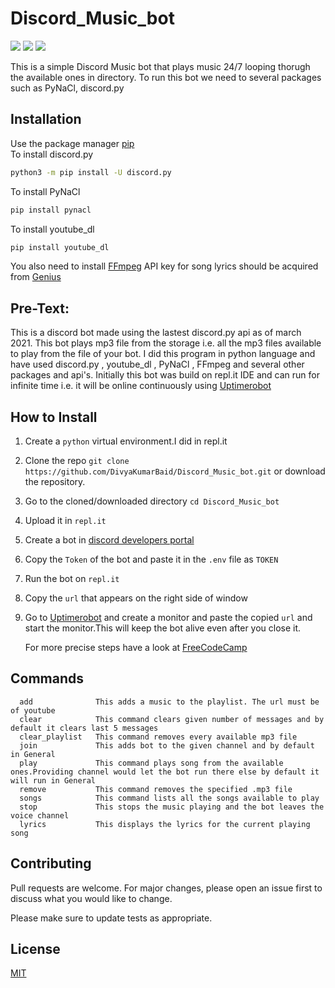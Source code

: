 # Discord_Music_bot
<p align="left">
<a href="https://github.com/DivyaKumarBaid/Discord_Music_bot/blob/main/LICENSE" alt="Lisence"><img src="https://img.shields.io/github/license/DivyaKumarBaid/Discord_Music_bot"></a> <a href="https://github.com/DivyaKumarBaid/Discord_Music_bot/issues" alt="Issues"><img src="https://img.shields.io/github/issues/DivyaKumarBaid/Discord_Music_bot"></a> <a href="https://twitter.com/DivyakumarBaid1?s=09" alt="Twiter-Follow"><img src="https://img.shields.io/twitter/url?url=https%3A%2F%2Fgithub.com%2FDivyaKumarBaid%2FDiscord_Music_bot"></a>
</p>

This is a simple Discord Music bot that plays music 24/7 looping thorugh the available ones in directory.
To run this bot we need to several packages such as PyNaCl, discord.py

## Installation

Use the package manager [pip](https://pip.pypa.io/en/stable/) \
To install discord.py

```bash
python3 -m pip install -U discord.py
```
To install PyNaCl
```bash
pip install pynacl
```
To install youtube_dl
```bash
pip install youtube_dl
```
You also need to install [FFmpeg](https://www.ffmpeg.org/) 
API key for song lyrics should be acquired from [Genius](https://docs.genius.com/)

## Pre-Text:

This is a discord bot made using the lastest discord.py api as of march 2021. This bot plays mp3 file from the storage i.e. all the mp3 files available to play from the file of your bot. I did this program in python language and have used discord.py , youtube_dl , PyNaCl , FFmpeg and several other packages and api's. Initially this bot was build on repl.it IDE and can run for infinite time i.e. it will be online continuously using [Uptimerobot](https://uptimerobot.com/)

## How to Install

1. Create a ```python``` virtual environment.I did in repl.it
2. Clone the repo ```git clone https://github.com/DivyaKumarBaid/Discord_Music_bot.git``` or download the repository.
3. Go to the cloned/downloaded directory ``` cd Discord_Music_bot ``` 
4. Upload it in ```repl.it```
5. Create a bot in [discord developers portal]((https://discord.com/developers/docs/game-and-server-management/vanity-perks))
6. Copy the ``Token`` of the bot and paste it in the ``.env`` file as ``TOKEN``
7. Run the bot on ```repl.it```
8. Copy the ``url`` that appears on the right side of window
9. Go to [Uptimerobot](https://uptimerobot.com/) and create a monitor and paste the copied ``url`` and start the monitor.This will keep the bot alive even after you close it.

     For more precise steps have a look at [FreeCodeCamp](https://www.freecodecamp.org/news/create-a-discord-bot-with-python/)

## Commands

```
  add              This adds a music to the playlist. The url must be of youtube
  clear            This command clears given number of messages and by default it clears last 5 messages
  clear_playlist   This command removes every available mp3 file
  join             This adds bot to the given channel and by default in General
  play             This command plays song from the available ones.Providing channel would let the bot run there else by default it will run in General
  remove           This command removes the specified .mp3 file
  songs            This command lists all the songs available to play
  stop             This stops the music playing and the bot leaves the voice channel
  lyrics           This displays the lyrics for the current playing song
```

## Contributing
Pull requests are welcome. For major changes, please open an issue first to discuss what you would like to change.

Please make sure to update tests as appropriate.

## License
[MIT](https://choosealicense.com/licenses/mit/)
